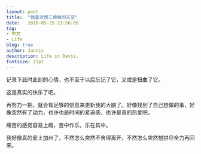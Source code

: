 ```yaml
---
layout: post
title:  "我喜欢周三傍晚的天空"
date:   2016-05-25 23:56:00
tag:
- 中文
- Life
blog: true
author: Jannis
description: Life in Davis.
fontsize: 23pt
---
```


记录下此时此刻的心情，也不至于以后忘记了它，又或是扭曲了它。 <br>

这是真实的快乐了吧。

再努力一把，就会有足够的信息来更新我的大脑了。好像找到了自己想做的事，好像突然有了动力，也许也是时间的紧迫感，也许是真的热爱吧。

痛苦的感觉容易上瘾，苦中作乐，乐在其中。

我好像真的爱上加州了，不然怎么突然不舍得离开，不然怎么突然想拼尽全力再回来。
